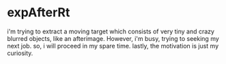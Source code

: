 # expAfterRt
i'm trying to extract a moving target which consists of very tiny and crazy blurred objects, like an afterimage. However, i'm busy, trying to seeking my next job. so, i will proceed in my spare time. lastly, the motivation is just my curiosity. 
